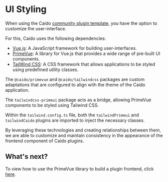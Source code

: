 # UI Styling

When using the Caido [community plugin template](https://github.com/caido-community/create-plugin), you have the option to customize the user-interface.

For this, Caido uses the following dependencies:

- [Vue.js](https://vuejs.org/): A JavaScript framework for building user-interfaces.
- [PrimeVue](https://primevue.org/): A library for Vue.js that provides a wide range of pre-built UI components.
- [TailWind CSS](https://tailwindcss.com/): A CSS framework that allows applications to be styled using predefined utility classes.

The `@caido/primevue` and `@caido/tailwindcss` packages are custom adaptations that are configured to align with the theme of the Caido application.

The `tailwindcss-primeui` package acts as a bridge, allowing PrimeVue components to be styled using Tailwind CSS.

Within the `tailwind.config.ts` file, both the `tailwindPrimeui` and `tailwindCaido` plugins are imported to inject the necessary classes.

By leveraging these technologies and creating relationships between them, we are able to customize and maintain consistency in the appearance of the frontend component of Caido plugins.

## What's next?

To view how to use the PrimeVue library to build a plugin frontend, click [here](/guides/components/styling.md).
